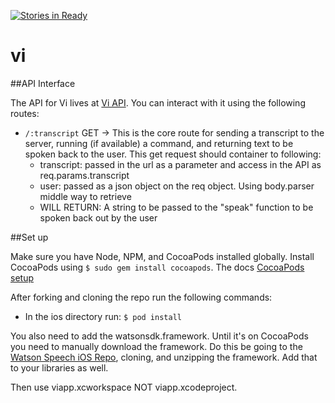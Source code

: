 [![Stories in Ready](https://badge.waffle.io/brawnyelectron/vi.png?label=ready&title=Ready)](https://waffle.io/brawnyelectron/vi)
# vi

##API Interface

The API for Vi lives at [Vi API](http://viapi.io). You can interact with it using the following routes:

- `/:transcript` GET -> This is the core route for sending a transcript to the server, running (if available) a command, and returning text to be spoken back to the user. This get request should container to following:
  - transcript: passed in the url as a parameter and access in the API as req.params.transcript
  - user: passed as a json object on the req object. Using body.parser middle way to retrieve
  - WILL RETURN: A string to be passed to the "speak" function to be spoken back out by the user

##Set up

Make sure you have Node, NPM, and CocoaPods installed globally. Install CocoaPods using `$ sudo gem install cocoapods`. The docs [CocoaPods setup](http://guides.cocoapods.org/using/getting-started.html)

After forking and cloning the repo run the following commands:

- In the ios directory run: `$ pod install`

You also need to add the watsonsdk.framework. Until it's on CocoaPods you need to manually download the framework. Do this be going to the [Watson Speech iOS Repo](https://github.com/watson-developer-cloud/speech-ios-sdk), cloning, and unzipping the framework. Add that to your libraries as well.

Then use viapp.xcworkspace NOT viapp.xcodeproject.
